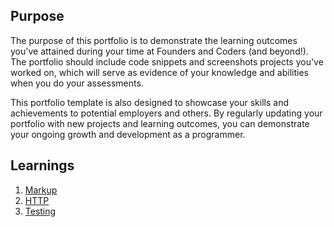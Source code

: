 ## Purpose

The purpose of this portfolio is to demonstrate the learning outcomes you've attained during your time at Founders and Coders (and beyond!). The portfolio should include code snippets and screenshots projects you've worked on, which will serve as evidence of your knowledge and abilities when you do your assessments.

This portfolio template is also designed to showcase your skills and achievements to potential employers and others. By regularly updating your portfolio with new projects and learning outcomes, you can demonstrate your ongoing growth and development as a programmer.

## Learnings

1. [Markup](/learnings/markup.md)
1. [HTTP](/learnings/http.md)
1. [Testing](/learnings/testing.md)


